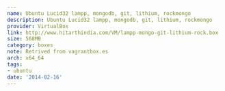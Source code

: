 ```yaml
---
name: Ubuntu Lucid32 lampp, mongodb, git, lithium, rockmongo
description: Ubuntu Lucid32 lampp, mongodb, git, lithium, rockmongo
provider: VirtualBox
link: http://www.hitarthindia.com/VM/lampp-mongo-git-lithium-rock.box
size: 568MB
category: boxes
note: Retrived from vagrantbox.es
arch: x64_64
tags:
- ubuntu
date: '2014-02-16'
---
```

